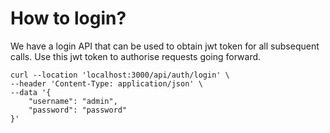 
# How to login?
We have a login API that can be used to obtain jwt token for all subsequent calls.
Use this jwt token to authorise requests going forward.
```
curl --location 'localhost:3000/api/auth/login' \
--header 'Content-Type: application/json' \
--data '{
    "username": "admin",
    "password": "password"
}'
```